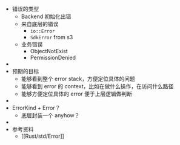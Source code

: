 - 错误的类型
	- Backend 初始化出错
	- 来自底层的错误
		- `io::Error`
		- `SdkError` from s3
	- 业务错误
		- ObjectNotExist
		- PermissionDenied
-
- 预期的目标
	- 能够看到整个 error stack，方便定位具体的问题
	- 能够看到 error 的 context，比如在做什么操作，在访问什么路径
	- 能够方便定位具体的 error 便于上层逻辑做判断
-
- ErrorKind + Error？
	- 底层封装一个 anyhow？
-
- 参考资料
	- [[Rust/std/Error]]